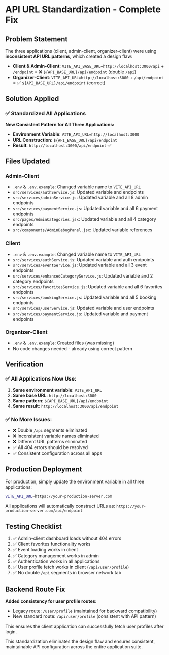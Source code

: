 # API URL Standardization - Complete Fix

## Problem Statement
The three applications (client, admin-client, organizer-client) were using **inconsistent API URL patterns**, which created a design flaw:

- **Client & Admin-Client**: `VITE_API_BASE_URL=http://localhost:3000/api` + `/endpoint` = ❌ `${API_BASE_URL}/api/endpoint` (double `/api`)
- **Organizer-Client**: `VITE_API_URL=http://localhost:3000` + `/api/endpoint` = ✅ `${API_BASE_URL}/api/endpoint` (correct)

## Solution Applied

### ✅ Standardized All Applications

**New Consistent Pattern for All Three Applications:**
- **Environment Variable**: `VITE_API_URL=http://localhost:3000`
- **URL Construction**: `${API_BASE_URL}/api/endpoint`
- **Result**: `http://localhost:3000/api/endpoint` ✅

## Files Updated

### **Admin-Client**
- `.env` & `.env.example`: Changed variable name to `VITE_API_URL`
- `src/services/authService.js`: Updated variable and endpoints
- `src/services/adminService.js`: Updated variable and all 8 admin endpoints
- `src/services/paymentService.js`: Updated variable and all 6 payment endpoints
- `src/pages/AdminCategories.jsx`: Updated variable and all 4 category endpoints
- `src/components/AdminDebugPanel.jsx`: Updated variable references

### **Client**
- `.env` & `.env.example`: Changed variable name to `VITE_API_URL`
- `src/services/authService.js`: Updated variable and auth endpoints
- `src/services/eventService.js`: Updated variable and all 3 event endpoints
- `src/services/enhancedCategoryService.js`: Updated variable and 2 category endpoints
- `src/services/favoritesService.js`: Updated variable and all 6 favorites endpoints
- `src/services/bookingService.js`: Updated variable and all 5 booking endpoints
- `src/services/userService.js`: Updated variable and user endpoints
- `src/services/paymentService.js`: Updated variable and payment endpoints

### **Organizer-Client**
- `.env` & `.env.example`: Created files (was missing)
- No code changes needed - already using correct pattern

## Verification

### ✅ All Applications Now Use:
1. **Same environment variable**: `VITE_API_URL`
2. **Same base URL**: `http://localhost:3000`
3. **Same pattern**: `${API_BASE_URL}/api/endpoint`
4. **Same result**: `http://localhost:3000/api/endpoint`

### ✅ No More Issues:
- ❌ Double `/api` segments eliminated
- ❌ Inconsistent variable names eliminated  
- ❌ Different URL patterns eliminated
- ✅ All 404 errors should be resolved
- ✅ Consistent configuration across all apps

## Production Deployment

For production, simply update the environment variable in all three applications:
```bash
VITE_API_URL=https://your-production-server.com
```

All applications will automatically construct URLs as:
`https://your-production-server.com/api/endpoint`

## Testing Checklist

1. ✅ Admin-client dashboard loads without 404 errors
2. ✅ Client favorites functionality works
3. ✅ Event loading works in client
4. ✅ Category management works in admin
5. ✅ Authentication works in all applications
6. ✅ User profile fetch works in client (`/api/user/profile`)
7. ✅ No double `/api` segments in browser network tab

## Backend Route Fix

**Added consistency for user profile routes:**
- Legacy route: `/user/profile` (maintained for backward compatibility)
- New standard route: `/api/user/profile` (consistent with API pattern)

This ensures the client application can successfully fetch user profiles after login.

This standardization eliminates the design flaw and ensures consistent, maintainable API configuration across the entire application suite.
